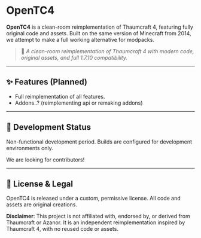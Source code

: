 # OpenTC4

**OpenTC4** is a clean-room reimplementation of Thaumcraft 4, featuring fully original code and assets. Built on the same version of Minecraft from 2014, we attempt to make a full working alternative for modpacks.

> 🔮 *A clean-room reimplementation of Thaumcraft 4 with modern code, original assets, and full 1.7.10 compatibility.*

---

## ✨ Features (Planned)

- Full reimplementation of all features.
- Addons..? (reimplementing api or remaking addons)

---

## 🚧 Development Status

Non-functional development period. Builds are configured for development environments only.

We are looking for contributors!

---

## 📜 License & Legal

OpenTC4 is released under a custom, permissive license. All code and assets are original creations.

**Disclaimer**:
This project is not affiliated with, endorsed by, or derived from Thaumcraft or Azanor. It is an independent reimplementation inspired by Thaumcraft 4, with no reused code or assets.
